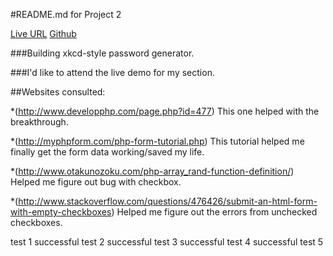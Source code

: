 #README.md for Project 2

[Live URL](http://P2.allanlburns.com "Live URL")
[Github](http://github.com/allanlburns/P2 "Github")

###Building xkcd-style password generator. 

###I'd like to attend the live demo for my section.

##Websites consulted:

*(http://www.developphp.com/page.php?id=477) This one helped with the breakthrough.

*(http://myphpform.com/php-form-tutorial.php) This tutorial helped me finally get the form data working/saved my life.

*(http://www.otakunozoku.com/php-array_rand-function-definition/) Helped me figure out bug with checkbox.

*(http://www.stackoverflow.com/questions/476426/submit-an-html-form-with-empty-checkboxes) Helped me figure out the errors from unchecked checkboxes.

test 1 successful
test 2 successful
test 3 successful
test 4 successful
test 5 